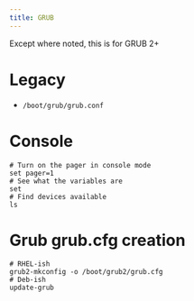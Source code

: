 ```yaml
---
title: GRUB
---
```


Except where noted, this is for GRUB 2+

# Legacy

* `/boot/grub/grub.conf`

# Console

```
# Turn on the pager in console mode
set pager=1
# See what the variables are
set
# Find devices available
ls
```

# Grub grub.cfg creation

```
# RHEL-ish
grub2-mkconfig -o /boot/grub2/grub.cfg
# Deb-ish
update-grub
```

